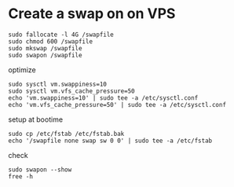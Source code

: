 
# Create a swap on on VPS


    sudo fallocate -l 4G /swapfile
    sudo chmod 600 /swapfile
    sudo mkswap /swapfile
    sudo swapon /swapfile


optimize

    sudo sysctl vm.swappiness=10
    sudo sysctl vm.vfs_cache_pressure=50
    echo 'vm.swappiness=10' | sudo tee -a /etc/sysctl.conf
    echo 'vm.vfs_cache_pressure=50' | sudo tee -a /etc/sysctl.conf

setup at bootime

    sudo cp /etc/fstab /etc/fstab.bak
    echo '/swapfile none swap sw 0 0' | sudo tee -a /etc/fstab

check

    sudo swapon --show
    free -h

